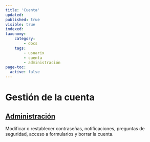 ```yaml
---
title: 'Cuenta'
updated:
published: true
visible: true
indexed:
taxonomy:
    category:
        - docs
    tags:
        - usuarix
        - cuenta
        - administración
page-toc:
  active: false
---
```


# Gestión de la cuenta

## [Administración](administration)
Modificar o restablecer contraseñas, notificaciones, preguntas de seguridad, acceso a formularios y borrar la cuenta.